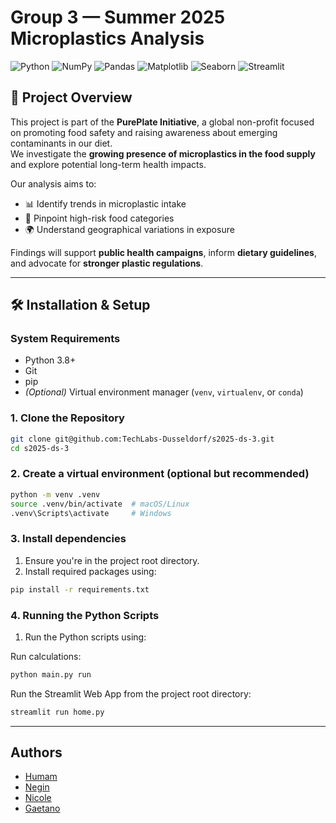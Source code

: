 # Group 3 — Summer 2025 Microplastics Analysis

![Python](https://img.shields.io/badge/Python-3776AB?style=for-the-badge&logo=python&logoColor=white) 
![NumPy](https://img.shields.io/badge/NumPy-013243?style=for-the-badge&logo=numpy&logoColor=white)
![Pandas](https://img.shields.io/badge/Pandas-150458?style=for-the-badge&logo=pandas&logoColor=white)
![Matplotlib](https://img.shields.io/badge/Matplotlib-11557c?style=for-the-badge&logo=plotly&logoColor=white)
![Seaborn](https://img.shields.io/badge/Seaborn-0099CC?style=for-the-badge&logo=python&logoColor=white)
![Streamlit](https://img.shields.io/badge/Streamlit-FF4B4B?style=for-the-badge&logo=streamlit&logoColor=white)

## 📌 Project Overview
This project is part of the **PurePlate Initiative**, a global non-profit focused on promoting food safety and raising awareness about emerging contaminants in our diet.  
We investigate the **growing presence of microplastics in the food supply** and explore potential long-term health impacts.

Our analysis aims to:
- 📊 Identify trends in microplastic intake  
- 🥗 Pinpoint high-risk food categories  
- 🌍 Understand geographical variations in exposure  

Findings will support **public health campaigns**, inform **dietary guidelines**, and advocate for **stronger plastic regulations**.

---

## 🛠 Installation & Setup

### **System Requirements**
- Python 3.8+
- Git
- pip 
- *(Optional)* Virtual environment manager (`venv`, `virtualenv`, or `conda`)  

### **1. Clone the Repository**
```bash
git clone git@github.com:TechLabs-Dusseldorf/s2025-ds-3.git
cd s2025-ds-3
```

### **2. Create a virtual environment (optional but recommended)**

```bash
python -m venv .venv
source .venv/bin/activate  # macOS/Linux
.venv\Scripts\activate     # Windows
```

### **3. Install dependencies**

1. Ensure you're in the project root directory.  
2. Install required packages using:

```bash
pip install -r requirements.txt
```

### 4. Running the Python Scripts

1. Run the Python scripts using:

Run calculations:

```bash
python main.py run
```

Run the Streamlit Web App from the project root directory:

```bash
streamlit run home.py
```

---

## Authors

- [Humam](https://github.com/Humam-Hamdan)
- [Negin](https://github.com/NeginDs)
- [Nicole](https://github.com/Nicolem99)
- [Gaetano](https://github.com/Bionema)

